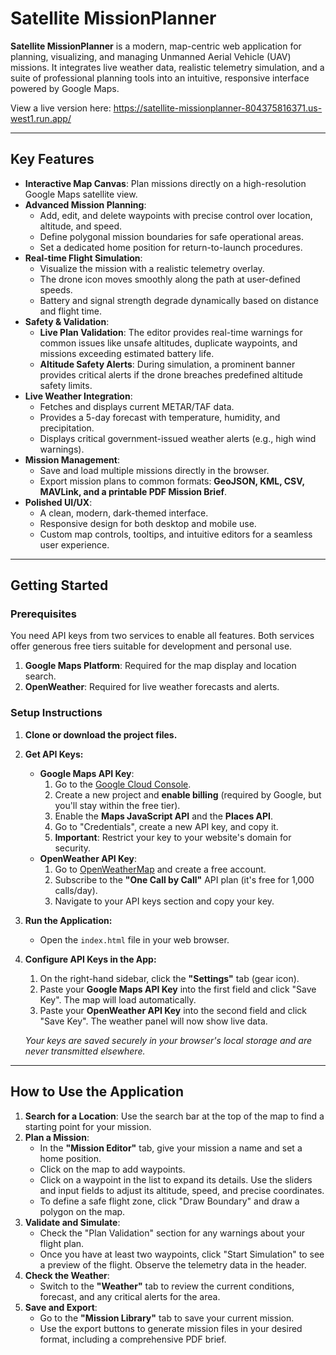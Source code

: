 # Satellite MissionPlanner

**Satellite MissionPlanner** is a modern, map-centric web application for planning, visualizing, and managing Unmanned Aerial Vehicle (UAV) missions. It integrates live weather data, realistic telemetry simulation, and a suite of professional planning tools into an intuitive, responsive interface powered by Google Maps.

View a live version here:
https://satellite-missionplanner-804375816371.us-west1.run.app/

---

## Key Features

- **Interactive Map Canvas**: Plan missions directly on a high-resolution Google Maps satellite view.
- **Advanced Mission Planning**:
  - Add, edit, and delete waypoints with precise control over location, altitude, and speed.
  - Define polygonal mission boundaries for safe operational areas.
  - Set a dedicated home position for return-to-launch procedures.
- **Real-time Flight Simulation**:
  - Visualize the mission with a realistic telemetry overlay.
  - The drone icon moves smoothly along the path at user-defined speeds.
  - Battery and signal strength degrade dynamically based on distance and flight time.
- **Safety & Validation**:
  - **Live Plan Validation**: The editor provides real-time warnings for common issues like unsafe altitudes, duplicate waypoints, and missions exceeding estimated battery life.
  - **Altitude Safety Alerts**: During simulation, a prominent banner provides critical alerts if the drone breaches predefined altitude safety limits.
- **Live Weather Integration**:
  - Fetches and displays current METAR/TAF data.
  - Provides a 5-day forecast with temperature, humidity, and precipitation.
  - Displays critical government-issued weather alerts (e.g., high wind warnings).
- **Mission Management**:
  - Save and load multiple missions directly in the browser.
  - Export mission plans to common formats: **GeoJSON, KML, CSV, MAVLink, and a printable PDF Mission Brief**.
- **Polished UI/UX**:
  - A clean, modern, dark-themed interface.
  - Responsive design for both desktop and mobile use.
  - Custom map controls, tooltips, and intuitive editors for a seamless user experience.

---

## Getting Started

### Prerequisites

You need API keys from two services to enable all features. Both services offer generous free tiers suitable for development and personal use.

1.  **Google Maps Platform**: Required for the map display and location search.
2.  **OpenWeather**: Required for live weather forecasts and alerts.

### Setup Instructions

1.  **Clone or download the project files.**

2.  **Get API Keys:**
    *   **Google Maps API Key**:
        1.  Go to the [Google Cloud Console](https://console.cloud.google.com/).
        2.  Create a new project and **enable billing** (required by Google, but you'll stay within the free tier).
        3.  Enable the **Maps JavaScript API** and the **Places API**.
        4.  Go to "Credentials", create a new API key, and copy it.
        5.  **Important**: Restrict your key to your website's domain for security.
    *   **OpenWeather API Key**:
        1.  Go to [OpenWeatherMap](https://openweathermap.org/api) and create a free account.
        2.  Subscribe to the **"One Call by Call"** API plan (it's free for 1,000 calls/day).
        3.  Navigate to your API keys section and copy your key.

3.  **Run the Application:**
    *   Open the `index.html` file in your web browser.

4.  **Configure API Keys in the App:**
    1.  On the right-hand sidebar, click the **"Settings"** tab (gear icon).
    2.  Paste your **Google Maps API Key** into the first field and click "Save Key". The map will load automatically.
    3.  Paste your **OpenWeather API Key** into the second field and click "Save Key". The weather panel will now show live data.

    *Your keys are saved securely in your browser's local storage and are never transmitted elsewhere.*

---

## How to Use the Application

1.  **Search for a Location**: Use the search bar at the top of the map to find a starting point for your mission.
2.  **Plan a Mission**:
    *   In the **"Mission Editor"** tab, give your mission a name and set a home position.
    *   Click on the map to add waypoints.
    *   Click on a waypoint in the list to expand its details. Use the sliders and input fields to adjust its altitude, speed, and precise coordinates.
    *   To define a safe flight zone, click "Draw Boundary" and draw a polygon on the map.
3.  **Validate and Simulate**:
    *   Check the "Plan Validation" section for any warnings about your flight plan.
    *   Once you have at least two waypoints, click "Start Simulation" to see a preview of the flight. Observe the telemetry data in the header.
4.  **Check the Weather**:
    *   Switch to the **"Weather"** tab to review the current conditions, forecast, and any critical alerts for the area.
5.  **Save and Export**:
    *   Go to the **"Mission Library"** tab to save your current mission.
    *   Use the export buttons to generate mission files in your desired format, including a comprehensive PDF brief.
